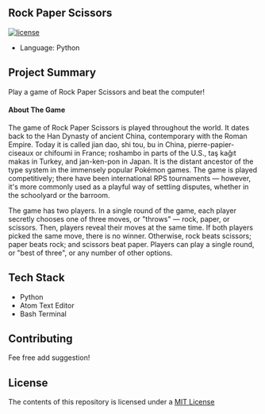 ## Rock Paper Scissors
[![license](https://img.shields.io/github/license/DAVFoundation/captain-n3m0.svg?style=flat-square)](https://github.com/DAVFoundation/captain-n3m0/blob/master/LICENSE)

* Language: Python

## Project Summary
Play a game of Rock Paper Scissors and beat the computer!

#### About The Game
The game of Rock Paper Scissors is played throughout the world. It dates back to the Han Dynasty of ancient China, contemporary with the Roman Empire. Today it is called jian dao, shi tou, bu in China, pierre-papier-ciseaux or chifoumi in France; roshambo in parts of the U.S., taş kağıt makas in Turkey, and jan-ken-pon in Japan. It is the distant ancestor of the type system in the immensely popular Pokémon games. The game is played competitively; there have been international RPS tournaments — however, it's more commonly used as a playful way of settling disputes, whether in the schoolyard or the barroom.

The game has two players. In a single round of the game, each player secretly chooses one of three moves, or "throws" — rock, paper, or scissors. Then, players reveal their moves at the same time. If both players picked the same move, there is no winner. Otherwise, rock beats scissors; paper beats rock; and scissors beat paper. Players can play a single round, or "best of three", or any number of other options.

## Tech Stack
* Python
* Atom Text Editor
* Bash Terminal


## Contributing
Fee free add suggestion!

## License
The contents of this repository is licensed under a [MIT License](https://opensource.org/licenses/MIT)
